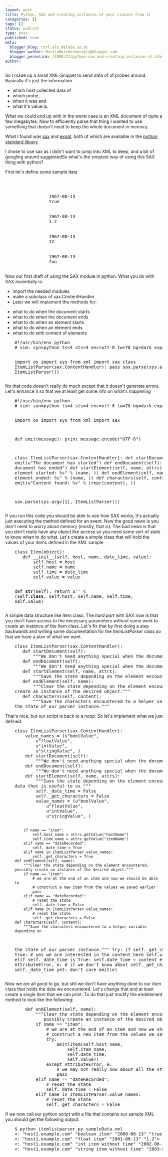 ```yaml
---
layout: post
title: Python, SAX and creating instances of your classes from it
categories: []
tags: []
status: publish
type: post
published: true
meta:
  blogger_blog: ctrl.alt.delete.co.at
  blogger_author: MartinMarchernoreply@blogger.com
  blogger_permalink: /2008/12/python-sax-and-creating-instances-of.html
author: 
---
```

<p>So I made up a small XML-Snippet to send data of of probes around. Basically it's just the information</p>
<ul>
<li>which host collected data of</li>
<li>which probe,</li>
<li>when it was and</li>
<li>what it's value is.</li>
</ul>
<p>What we could end up with in the worst case is an XML document of quite a few megabytes. Now to efficiently parse that thing I wanted to use something that doesn't need to keep the whole document in memory.</p>
<p>What I found was <a href="http://en.wikipedia.org/wiki/Simple_API_for_XML">sax</a> and <a href="http://en.wikipedia.org/wiki/Expat_%28XML%29">expat</a>, both of which are available in the <a href="http://docs.python.org/library/index.html">python standard library</a>.</p>
<p>I chose to use sax as I didn't want to jump into XML to deep, and a bit of googling around suggestedSo what's the simplest way of using this SAX thing with python?</p>
<p>First let's define some sample data</p>
<pre style="padding-left:30px;"><?xml version="1.0" encoding="UTF-8"?>
<itemList xmlns:xsi="http://www.w3.org/2001/XMLSchema-instance">
     <item hostName="host1.example.com" itemName="boolean item">
             <dateRecorded>1967-08-13</dateRecorded>
             <boolValue>true</boolValue>
     </item>
     <item hostName="host1.example.com" itemName="float item">
             <dateRecorded>1967-08-13</dateRecorded>
             <floatValue>1.2</floatValue>
     </item>
     <item hostName="host1.example.com" itemName="int item without time">
             <dateRecorded>1967-08-13</dateRecorded>
             <intValue>12</intValue>
     </item>
     <item hostName="host1.example.com" itemName="string item without time">
             <dateRecorded>1967-08-13</dateRecorded>
             <stringValue>foo</stringValue>
     </item>
</itemList></pre>
<p>Now our first draft of using the SAX module in python. What you do with SAX essentially is:</p>
<ul>
<li>import the needed modules</li>
<li>make a subclass of sax.ContentHandler</li>
<li>Later we will implement the methods for:</li>
</ul>
<ul>
<li>what to do when the document starts</li>
<li>what to do when the document ends</li>
<li>what to do when an element starts</li>
<li>what to do when an element ends</li>
<li>what to do with content of elements</li>
</ul>
<pre style="padding-left:30px;">#!/usr/bin/env python
# vim: syn=python ts=4 sts=4 enc=utf-8 tw=78 bg=dark expandtab:

import os
import sys
from xml import sax
class ItemListParser(sax.ContentHandler):
   pass
sax.parse(sys.argv[1], ItemListParser())</pre>
<p>No that code doesn't really do much except that it doesn't generate errors. Let's enhance it so that we at least get some info on what's happening</p>
<pre style="padding-left:30px;">#!/usr/bin/env python
# vim: syn=python ts=4 sts=4 enc=utf-8 tw=78 bg=dark expandtab:

import os
import sys
from xml import sax

def emit(message):
   print message.encode("UTF-8")

class ItemListParser(sax.ContentHandler):
   def startDocument(self):
       emit(u"The document has started")
   def endDocument(self):
       emit(u"The document has ended")
   def startElement(self, name, attrs):
       emit(u"A new element started: %s" % (name, ))
   def endElement(self, name):
       emit(u"A element ended: %s" % (name, ))
   def characters(self, content):
       emit(u"Content found: %s" % (repr(content), ))

sax.parse(sys.argv[1], ItemListParser())</pre>
<p>If you run this code you should be able to see how SAX works, it's actually just executing the method defined for an event. Now the good news is you don't need to worry about memory (mostly, that is). The bad news is that you don't really have any object like access so you need some sort of state to know when to do what. Let's create a simple class that will hold the values of your items defined in the XML sample</p>
<pre style="padding-left:30px;">class Item(object):
   def __init__(self, host, name, date_time, value):
       self.host = host
       self.name = name
       self.time = date_time
       self.value = value

   def __str__(self):
       return u'' % (self.__class__,
           self.host,
           self.name,
           self.time,
           self.value)</pre>
<p>A simple data structure like Item class. The <em>hard part</em> with SAX now is that you don't have access to the necessary parameters without some work to create an instance of the Item class. Let's fix that by first doing a step backwards and writing some documentation for the <em>ItemListParser</em> class so that we have a plan of what we want.</p>
<pre style="padding-left:30px;">class ItemListParser(sax.ContentHandler):
   def startDocument(self):
       """We don't need anything special when the document starts."""
   def endDocument(self):
       """We don't need anything special when the document ends."""
   def startElement(self, name, attrs):
       """Save the state depending on the element encountered."""
   def endElement(self, name):
       """Clear the state depending on the element encountered, possibly
create an instance of the desired object."""
   def characters(self, content):
       """Save the characters encountered to a helper variable depending on
the state of our parser instance."""</pre>
<p>That's nice, but our script is back to a <em>noop</em>. So let's implement what we just defined.</p>
<pre style="padding-left:30px;">class ItemListParser(sax.ContentHandler):
    value_names = (u"boolValue",
        u"floatValue",
        u"intValue",
        u"stringValue", )
    def startDocument(self):
        """We don't need anything special when the document starts."""
    def endDocument(self):
        """We don't need anything special when the document ends."""
    def startElement(self, name, attrs):
        """Save the state depending on the element encountered. Also save the
data that is useful to us."""
        self._date_time = False
        self._get_characters = False
        value_names = (u"boolValue",
            u"floatValue",
            u"intValue",
            u"stringValue", )

        if name == "item":
            self.host_name = attrs.getValue("hostName")
            self.item_name = attrs.getValue("itemName")
        elif name == "dateRecorded":
            self._date_time = True
        elif name in ItemListParser.value_names:
            self._get_characters = True
    def endElement(self, name):
        """Clear the state depending on the element encountered, possibly create an instance of the desired object."""
        if name == "item":
            # we are at the end of an item and now we should be able to
            # construct a new item from the values we saved earlier
            pass
        elif name == "dateRecorded":
            # reset the state
            self._date_time = False
        elif name in ItemListParser.value_names:
            # reset the state
            self._get_characters = False
    def characters(self, content):
        """Save the characters encountered to a helper variable depending on
the state of our parser instance."""
        try:
            if self._get_characters is True:
                # yes we are interested in the content here
                self.value = content
            elif self._date_time is True:
                self.date_time = content
        except AttributeError, e:
            # if we don't know about self._get_characters or self._date_time yet: don't care
            emit(e)</pre>
<p>Now we are all good to go, but still we don't have anything done to our <em>Item</em> class that holds the data we encountered. Let's change that and at least create a single <em>Item</em> that we can print. To do that just modify the endelement method to look like the following:</p>
<pre style="padding-left:30px;">    def endElement(self, name):
        """Clear the state depending on the element encountered,
           possibly create an instance of the desired object."""
        if name == "item":
            # we are at the end of an item and now we should be able to
            # construct a new item from the values we saved earlier
            try:
                emit(Item(self.host_name,
                    self.item_name,
                    self.date_time,
                    self.value))
            except AttributeError, e:
                # we may not really now about all the stuff we need by now...
                pass
        elif name == "dateRecorded":
            # reset the state
            self._date_time = False
        elif name in ItemListParser.value_names:
            # reset the state
            self._get_characters = False</pre>
<p>If we now call our python script with a file that contains our sample XML you should get the following output:</p>
<pre style="padding-left:30px;">$ python itemlistparser.py sampleData.xml
<: "host1.example.com" "boolean item" "2000-08-13" "true">
<: "host1.example.com" "float item" "2001-08-13" "1.2">
<: "host1.example.com" "int item without time" "2002-08-13" "12">
<: "host1.example.com" "string item without time" "2003-08-13" "foo"></pre>
